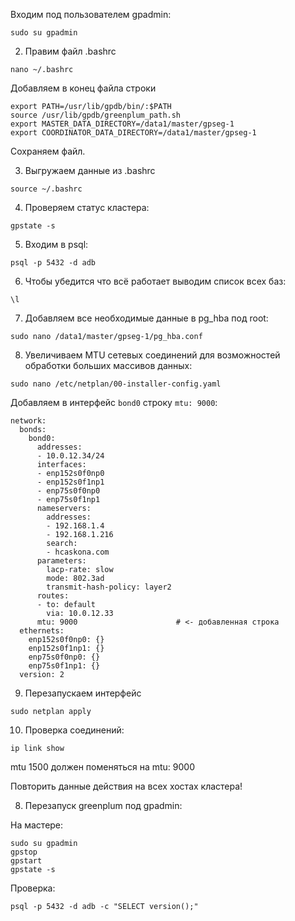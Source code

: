 Входим под пользователем gpadmin:

```
sudo su gpadmin
```

2. Правим файл .bashrc

```
nano ~/.bashrc
```

Добавляем в конец файла строки

```
export PATH=/usr/lib/gpdb/bin/:$PATH
source /usr/lib/gpdb/greenplum_path.sh
export MASTER_DATA_DIRECTORY=/data1/master/gpseg-1
export COORDINATOR_DATA_DIRECTORY=/data1/master/gpseg-1
```

Сохраняем файл.

3. Выгружаем данные из .bashrc

```
source ~/.bashrc
```

4. Проверяем статус кластера:

```
gpstate -s
```

5. Входим в psql:

```
psql -p 5432 -d adb
```

6. Чтобы убедится что всё работает выводим список всех баз:

```
\l
```

7. Добавляем все необходимые данные в pg_hba под root:

```
sudo nano /data1/master/gpseg-1/pg_hba.conf
```

8. Увеличиваем MTU сетевых соединений для возможностей обработки больших массивов данных:

```
sudo nano /etc/netplan/00-installer-config.yaml
```

Добавляем в интерфейс ``bond0`` строку ``mtu: 9000``:

```
network:
  bonds:
    bond0:
      addresses:
      - 10.0.12.34/24
      interfaces:
      - enp152s0f0np0
      - enp152s0f1np1
      - enp75s0f0np0
      - enp75s0f1np1
      nameservers:
        addresses:
        - 192.168.1.4
        - 192.168.1.216
        search:
        - hcaskona.com
      parameters:
        lacp-rate: slow
        mode: 802.3ad
        transmit-hash-policy: layer2
      routes:
      - to: default
        via: 10.0.12.33
      mtu: 9000                      # <- добавленная строка
  ethernets:
    enp152s0f0np0: {}
    enp152s0f1np1: {}
    enp75s0f0np0: {}
    enp75s0f1np1: {}
  version: 2
```

9. Перезапускаем интерфейс

```
sudo netplan apply  
```

10. Проверка соединений:

```
ip link show
```

mtu 1500 должен поменяться на mtu: 9000

Повторить данные действия на всех хостах кластера!

8. Перезапуск greenplum под gpadmin:

На мастере:

```
sudo su gpadmin
gpstop
gpstart
gpstate -s
```
Проверка:

```
psql -p 5432 -d adb -c "SELECT version();"
```
